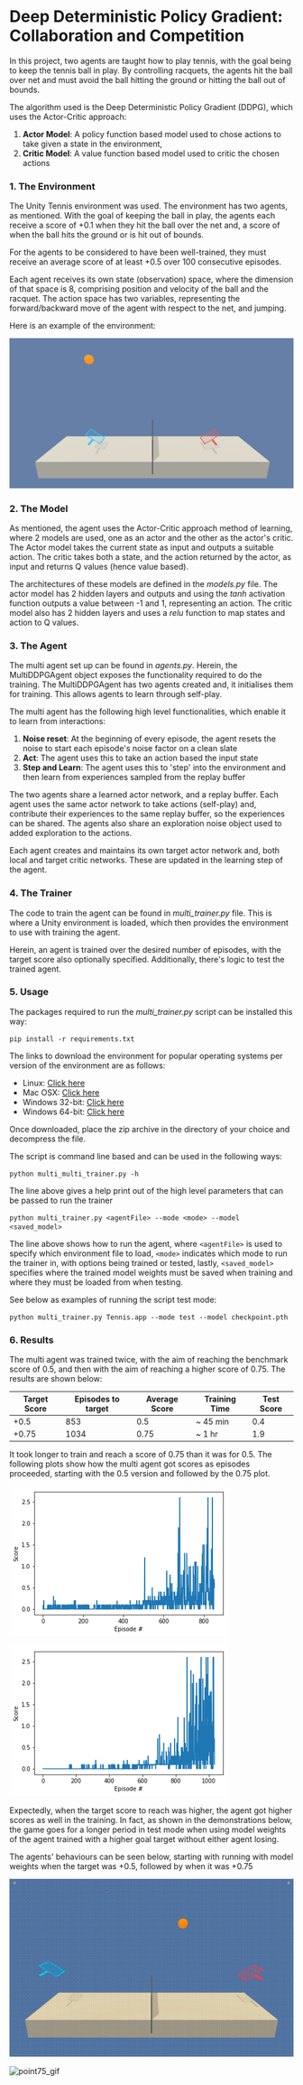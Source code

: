 [env]: tennis.png "env"
[point5]: tennis_point5.png "point5"
[point75]: tennis_point75.png "point75"
[point5_gif]: tennis_point5.gif "point5_gif"
[point75_gif]: tennis_point75.gif "point75_gif"

# Deep Deterministic Policy Gradient: Collaboration and Competition

In this project, two agents are taught how to play tennis, with the goal being to keep the tennis ball in play. By controlling
racquets, the agents hit the ball over net and must avoid the ball hitting the ground or hitting the ball out of bounds.

The algorithm used is the Deep Deterministic Policy Gradient (DDPG), which uses the Actor-Critic approach:
1. **Actor Model**: A policy function based model used to chose actions to take given a state in the environment,
1. **Critic Model**: A value function based model used to critic the chosen actions

### 1. The Environment
The Unity Tennis environment was used. The environment has two agents, as mentioned. With the goal of keeping the ball in
play, the agents each receive a score of +0.1 when they hit the ball over the net and, a score of when the ball hits the
ground or is hit out of bounds. 

For the agents to be considered to have been well-trained, they must receive an average score of at least +0.5 over 100
consecutive episodes.

Each agent receives its own state (observation) space, where the dimension of that space is 8, comprising position and velocity
of the ball and the racquet. The action space has two variables, representing the forward/backward move of the agent with
respect to the net, and jumping.

Here is an example of the environment:

![env][env]

### 2. The Model
As mentioned, the agent uses the Actor-Critic approach method of learning, where 2 models are used, one as an actor and 
the other as the actor's critic. The Actor model takes the current state as input and outputs a suitable action. The 
critic takes both a state, and the action returned by the actor, as input and returns Q values (hence value based).

The architectures of these models are defined in the _models.py_ file. The actor model has 2 hidden layers and outputs 
and using the *tanh* activation function outputs a value between -1 and 1, representing an action. The critic model also
has 2 hidden layers and uses a *relu* function to map states and action to Q values.

### 3. The Agent
The multi agent set up can be found in _agents.py_. Herein, the MultiDDPGAgent object exposes the functionality required
to do the training. The MultiDDPGAgent has two agents created and, it initialises them for training. This allows agents
to learn through self-play.

The multi agent has the following high level functionalities, which enable it to learn from interactions:
1. **Noise reset**: At the beginning of every episode, the agent resets the noise to start each episode's noise factor on a clean slate
1. **Act**: The agent uses this to take an action based the input state
1. **Step and Learn**: The agent uses this to 'step' into the environment and then learn from experiences sampled from the replay buffer

The two agents share a learned actor network, and a replay buffer. Each agent uses the same actor network to take actions
(self-play) and, contribute their experiences to the same replay buffer, so the experiences can be shared. The agents also
share an exploration noise object used to added exploration to the actions.

Each agent creates and maintains its own target actor network and, both local and target critic networks. These are updated
in the learning step of the agent.

### 4. The Trainer
The code to train the agent can be found in _multi_trainer.py_ file. This is where a Unity environment is loaded, which then 
provides the environment to use with training the agent.

Herein, an agent is trained over the desired number of episodes, with the target score also optionally specified. Additionally,
there's logic to test the trained agent.

### 5. Usage
The packages required to run the _multi_trainer.py_ script can be installed this way:
```
pip install -r requirements.txt
```
The links to download the environment for popular operating systems per version of the environment are as follows:

* Linux: [Click here](https://s3-us-west-1.amazonaws.com/udacity-drlnd/P3/Tennis/Tennis_Linux.zip)
* Mac OSX: [Click here](https://s3-us-west-1.amazonaws.com/udacity-drlnd/P3/Tennis/Tennis.app.zip)
* Windows 32-bit: [Click here](https://s3-us-west-1.amazonaws.com/udacity-drlnd/P3/Tennis/Tennis_Windows_x86.zip)
* Windows 64-bit: [Click here](https://s3-us-west-1.amazonaws.com/udacity-drlnd/P3/Tennis/Tennis_Windows_x86_64.zip)

Once downloaded, place the zip archive in the directory of your choice and decompress the file.

The script is command line based and can be used in the following ways:
```commandline
python multi_multi_trainer.py -h
```
The line above gives a help print out of the high level parameters that can be passed to run the trainer
```
python multi_trainer.py <agentFile> --mode <mode> --model <saved_model>
```
The line above shows how to run the agent, where ```<agentFile>``` is used to specify which environment file to load,
```<mode>``` indicates which mode to run the trainer in, with options being trained or tested, lastly, ```<saved_model>```
specifies where the trained model weights must be saved when training and where they must be loaded from when testing.

See below as examples of running the script test mode:
```commandline
python multi_trainer.py Tennis.app --mode test --model checkpoint.pth
```

### 6. Results
The multi agent was trained twice, with the aim of reaching the benchmark score of 0.5, and then with the aim of reaching
a higher score of 0.75. The results are shown below:

Target Score  | Episodes to target | Average Score | Training Time | Test Score |
------------- | ------------------ | ------------- | ------------- | ---------- |
+0.5 | 853 | 0.5 | ~ 45 min | 0.4
+0.75 | 1034 | 0.75 | ~ 1 hr | 1.9

It took longer to train and reach a score of 0.75 than it was for 0.5. The following plots show how the multi agent got
scores as episodes proceeded, starting with the 0.5 version and followed by the 0.75 plot.

![point5][point5]

![point75][point75]

Expectedly, when the target score to reach was higher, the agent got higher scores as well in the training. In fact, as
shown in the demonstrations below, the game goes for a longer period in test mode when using model weights of the agent 
trained with a higher goal target without either agent losing.

The agents' behaviours can be seen below, starting with running with model weights when the target was +0.5, followed by
when it was +0.75

![point5_gif][point5_gif]

![point75_gif][point75_gif]


